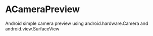 # ACameraPreview
Android simple camera preview using android.hardware.Camera and android.view.SurfaceView
